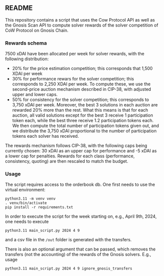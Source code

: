 ## README

This repository contains a script that uses the Cow Protocol API as well as the Gnosis Scan API to compute solver rewards of the solver competition of CoW Protocol on Gnosis Chain.

### Rewards schema

7500 xDAI have been allocated per week for solver rewards, with the following distribution:
- 20% for the price estimation competition; this corresponds that 1,500 XDAI per week
- 30% for performance rewars for the solver competition; this corresponds to 2,250 XDAI per week. To compute these, we use the second-price auction mechanism described in CIP-38, with adjusted upper and lower caps.
- 50% for consistency for the solver competition; this corresponds to 3,750 xDAI per week. Moreover, the best 3 solutions in each auction are rewarded 20% more than the rest. What this means is that for each auction, all valid solutions except for the best 3 receive 1 participation token each, while the best three receive 1.2 participation tokens each. We then compute the total number of participation tokens given out, and we distribute the 3,750 xDAI proportional to the number of participation tokens each solver has received.

The rewards mechanism follows CIP-38, with the following caps being currently chosen: 30 xDAI as an upper cap for performance and -5 xDAI as a lower cap for penalties. Rewards for each class (performance, consistency, quoting) are then rescaled to match the budget.

### Usage

The script requires access to the orderbook db. One first needs to use the virtual environment:

```
python3.11 -m venv venv
. venv/bin/activate
pip install -r requirements.txt
```

In order to execute the script for the week starting on, e.g., April 9th, 2024, one needs to execute

```
python3.11 main_script.py 2024 4 9
```

and a csv file in the `/out` folder is generated with the transfers.

There is also an optional argument that can be passed, which removes the transfers (not the accounting) of the rewards of the Gnosis solvers. E.g., usage

```
python3.11 main_script.py 2024 4 9 ignore_gnosis_transfers
```

